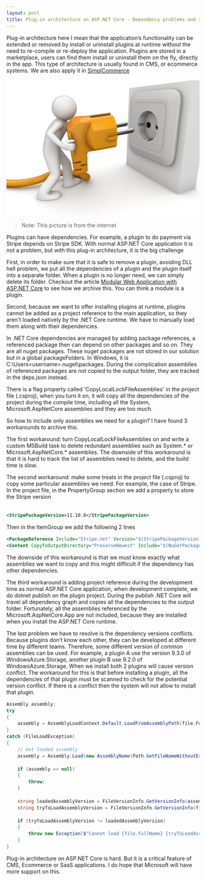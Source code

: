 ```yaml
---
layout: post
title: Plug-in architecture on ASP.NET Core - Dependency problems and solutions
---
```


Plug-in architecture here I mean that the application’s functionality can be extended or removed by install or uninstall plugins at runtime without the need to re-compile or re-deploy the application. Plugins are stored in a marketplace, users can find them install or uninstall them on the fly, directly in the app. This type of architecture is usually found in CMS, or ecommerce systems. We are also apply it in [SimplCommerce](https://github.com/simplcommerce/SimplCommerce)

![Plugin](/images/plugin.png "Plugin")
> Note: This picture is from the internet


Plugins can have dependencies. For example, a plugin to do payment via Stripe depends on Stripe SDK.  With normal ASP.NET Core application it is not a problem, but with this plug-in architecture, it is the big challenge

First, in order to make sure that it is safe to remove a plugin, avoiding DLL hell problem, we put all the dependencies of a plugin and the plugin itself into a separate folder. When a plugin is no longer need, we can simply delete its folder. Checkout the article [Modular Web Application with ASP.NET Core](https://www.codeproject.com/Articles/1109475/Modular-Web-Application-with-ASP-NET-Core)  to see how we archive this. You can think a module is a plugin.

Second, because we want to offer installing plugins at runtime, plugins cannot be added as a project reference to the main application, so they aren't loaded natively by the .NET Core runtime. We have to manually load them along with their dependencies.

In .NET Core dependencies are managed by adding package references, a referenced package then can depend on other packages and so on. They are all nuget packages. These nuget packages are not stored in our solution but in a global packageFolders. In Windows, it is C:\Users\<username>\.nuget\packages. During the complication assemblies of referenced packages are not copied to the output folder, they are tracked in the deps.json instead.

There is a flag property called 'CopyLocalLockFileAssemblies' in the project file (.csproj), when you turn it on, it will copy all the dependencies of the project during the compile time, including all the System, Microsoft.AspNetCore assemblies and they are too much.

So how to include only assemblies we need for a plugin? I have found 3 workarounds to archive this.

The first workaround: turn CopyLocalLockFileAssemblies on and write a custom MSBuild task to delete redundant assemblies such as System.* or Microsoft.AspNetCore.* assemblies. The downside of this workaround is that it is hard to track the list of assemblies need to delete, and the build time is slow.

The second workaround: make some treats in the project file (.csproj) to copy some particular assemblies we need. For example, the case of Stripe. In the project file, in the PropertyGroup section we add a property to store the Stripe version 

```xml

<StripePackageVersion>11.10.0</StripePackageVersion>
```

Then in the ItemGroup we add the following 2 lines

```xml
<PackageReference Include="Stripe.net" Version="$(StripePackageVersion)" />
<Content CopyToOutputDirectory="PreserveNewest" Include="$(NuGetPackageRoot)stripe.net\$(StripePackageVersion)\lib\netstandard1.2\*.dll" />
```

The downside of this workaround is that we must know exactly what assemblies we want to copy and this might difficult if the dependency has other dependencies.

The third workaround is adding project reference during the development time as normal ASP.NET Core application, when development complete, we do dotnet publish on the plugin project. During the publish .NET Core will travel all dependency graph and copies all the dependencies to the output folder. Fortunately, all the assemblies referenced by the Microsoft.AspNetCore.App are not included, because they are installed when you install the ASP.NET Core runtime.

The last problem we have to resolve is the dependency versions conflicts. Because plugins don’t know each other, they can be developed at different time by different teams. Therefore, some different version of common assemblies can be used. For example, a plugin A use the version 9.3.0 of WindowsAzure.Storage, another plugin B use 9.2.0 of WindowsAzure.Storage. When we install both 2 plugins will cause version conflict. The workaround for this is that before installing a plugin, all the dependencies of that plugin must be scanned to check for the potential version conflict. If there is a conflict then the system will not allow to install that plugin.

```csharp
Assembly assembly;
try
{
	assembly = AssemblyLoadContext.Default.LoadFromAssemblyPath(file.FullName);
}
catch (FileLoadException)
{
	// Get loaded assembly
	assembly = Assembly.Load(new AssemblyName(Path.GetFileNameWithoutExtension(file.Name)));

	if (assembly == null)
	{
		throw;
	}

	string loadedAssemblyVersion = FileVersionInfo.GetVersionInfo(assembly.Location).FileVersion;
	string tryToLoadAssemblyVersion = FileVersionInfo.GetVersionInfo(file.FullName).FileVersion;

	if (tryToLoadAssemblyVersion != loadedAssemblyVersion)
	{
		throw new Exception($"Cannot load {file.FullName} {tryToLoadAssemblyVersion} because {assembly.Location} {loadedAssemblyVersion} has been loaded");
	}
}
```

Plug-in architecture on ASP.NET Core is hard. But it is a critical feature of CMS, Ecommerce or SaaS applications. I do hope that Microsoft will have more support on this.
